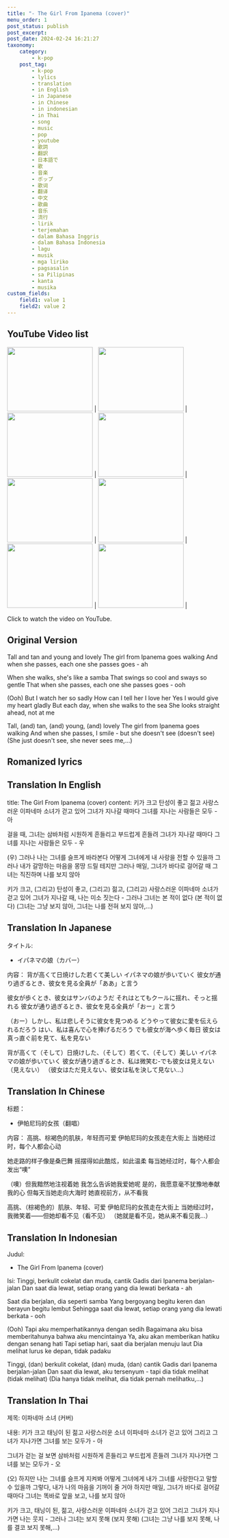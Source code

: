 ```yaml
---
title: "- The Girl From Ipanema (cover)"
menu_order: 1
post_status: publish
post_excerpt: 
post_date: 2024-02-24 16:21:27
taxonomy:
    category:
        - k-pop
    post_tag:
        - k-pop
        - lylics
        - translation
        - in English
        - in Japanese
        - in Chinese
        - in indonesian
        - in Thai
        - song
        - music
        - pop
        - youtube
        - 歌詞
        - 翻訳
        - 日本語で
        - 歌
        - 音楽
        - ポップ
        - 歌词
        - 翻译
        - 中文
        - 歌曲
        - 音乐
        - 流行
        - lirik
        - terjemahan
        - dalam Bahasa Inggris
        - dalam Bahasa Indonesia
        - lagu
        - musik
        - mga liriko
        - pagsasalin
        - sa Pilipinas
        - kanta
        - musika
custom_fields:
    field1: value 1
    field2: value 2
---
```


## YouTube Video list
 [<img src='http://img.youtube.com/vi/09gJX0Cc6p0/0.jpg' width='200' height='150'>](https://youtu.be/09gJX0Cc6p0) | [<img src='http://img.youtube.com/vi/E5GcpJD6Qe4/0.jpg' width='200' height='150'>](https://youtu.be/E5GcpJD6Qe4) | [<img src='http://img.youtube.com/vi/hdSuigNFZKI/0.jpg' width='200' height='150'>](https://youtu.be/hdSuigNFZKI) | [<img src='http://img.youtube.com/vi/5Z6i8UhOVXY/0.jpg' width='200' height='150'>](https://youtu.be/5Z6i8UhOVXY) | [<img src='http://img.youtube.com/vi/gLwEaaisOPU/0.jpg' width='200' height='150'>](https://youtu.be/gLwEaaisOPU) |
 [<img src='http://img.youtube.com/vi/pBsMAYB9yaU/0.jpg' width='200' height='150'>](https://youtu.be/pBsMAYB9yaU) | [<img src='http://img.youtube.com/vi/mCn-LOxQyxM/0.jpg' width='200' height='150'>](https://youtu.be/mCn-LOxQyxM) | [<img src='http://img.youtube.com/vi/xVlQrjak9Kk/0.jpg' width='200' height='150'>](https://youtu.be/xVlQrjak9Kk) |

Click to watch the video on YouTube.
## Original Version
Tall and tan and young and lovely
The girl from Ipanema goes walking
And when she passes, each one she passes goes - ah

When she walks, she's like a samba
That swings so cool and sways so gentle
That when she passes, each one she passes goes - ooh

(Ooh) But I watch her so sadly
How can I tell her I love her
Yes I would give my heart gladly
But each day, when she walks to the sea
She looks straight ahead, not at me

Tall, (and) tan, (and) young, (and) lovely
The girl from Ipanema goes walking
And when she passes, I smile - but she doesn't see (doesn't see)
(She just doesn't see, she never sees me,...)


## Romanized lyrics

## Translation In English

title: The Girl From Ipanema (cover)
content:
키가 크고 탄성이 좋고 젊고 사랑스러운
이파네마 소녀가 걷고 있어
그녀가 지나갈 때마다 그녀를 지나는 사람들은 모두 - 아

걸을 때, 그녀는 삼바처럼
시원하게 흔들리고 부드럽게 흔들려
그녀가 지나갈 때마다 그녀를 지나는 사람들은 모두 - 우

(우) 그러나 나는 그녀를 슬프게 바라본다
어떻게 그녀에게 내 사랑을 전할 수 있을까
그러나 내가 갈망하는 마음을 몽땅 드릴 테지만
그러나 매일, 그녀가 바다로 걸어갈 때
그녀는 직진하며 나를 보지 않아

키가 크고, (그리고) 탄성이 좋고, (그리고) 젊고, (그리고) 사랑스러운
이파네마 소녀가 걷고 있어
그녀가 지나갈 때, 나는 미소 짓는다 - 그러나 그녀는 본 적이 없다 (본 적이 없다)
(그녀는 그냥 보지 않아, 그녀는 나를 전혀 보지 않아,...)
## Translation In Japanese
タイトル: 
- イパネマの娘（カバー）

内容：
背が高くて日焼けした若くて美しい
イパネマの娘が歩いていく
彼女が通り過ぎるとき、彼女を見る全員が「ああ」と言う

彼女が歩くとき、彼女はサンバのようだ
それはとてもクールに揺れ、そっと揺れる
彼女が通り過ぎるとき、彼女を見る全員が「おー」と言う

（おー）しかし、私は悲しそうに彼女を見つめる
どうやって彼女に愛を伝えられるだろう
はい、私は喜んで心を捧げるだろう
でも彼女が海へ歩く毎日
彼女は真っ直ぐ前を見て、私を見ない

背が高くて（そして）日焼けした、（そして）若くて、（そして）美しい
イパネマの娘が歩いていく
彼女が通り過ぎるとき、私は微笑む-でも彼女は見えない（見えない）
（彼女はただ見えない、彼女は私を決して見ない...）
## Translation In Chinese
标题：
- 伊帕尼玛的女孩（翻唱）

内容：
高挑、棕褐色的肌肤，年轻而可爱
伊帕尼玛的女孩走在大街上
当她经过时，每个人都会心动

她走路的样子像是桑巴舞
摇摆得如此酷炫，如此温柔
每当她经过时，每个人都会发出“噢”

（噢）但我黯然地注视着她
我怎么告诉她我爱她呢
是的，我愿意毫不犹豫地奉献我的心
但每天当她走向大海时
她直视前方，从不看我

高挑、（棕褐色的）肌肤、年轻、可爱
伊帕尼玛的女孩走在大街上
当她经过时，我微笑着――但她却看不见（看不见）
（她就是看不见，她从来不看见我...）
## Translation In Indonesian
Judul:
- The Girl From Ipanema (cover)

Isi:
Tinggi, berkulit cokelat dan muda, cantik
Gadis dari Ipanema berjalan-jalan
Dan saat dia lewat, setiap orang yang dia lewati berkata - ah

Saat dia berjalan, dia seperti samba
Yang bergoyang begitu keren dan berayun begitu lembut
Sehingga saat dia lewat, setiap orang yang dia lewati berkata - ooh

(Ooh) Tapi aku memperhatikannya dengan sedih
Bagaimana aku bisa memberitahunya bahwa aku mencintainya
Ya, aku akan memberikan hatiku dengan senang hati
Tapi setiap hari, saat dia berjalan menuju laut
Dia melihat lurus ke depan, tidak padaku

Tinggi, (dan) berkulit cokelat, (dan) muda, (dan) cantik
Gadis dari Ipanema berjalan-jalan
Dan saat dia lewat, aku tersenyum - tapi dia tidak melihat (tidak melihat)
(Dia hanya tidak melihat, dia tidak pernah melihatku,...)
## Translation In Thai
제목: 이파네마 소녀 (커버)

내용:
키가 크고 태닝이 된 젊고 사랑스러운 소녀
이파네마 소녀가 걷고 있어
그리고 그녀가 지나가면 그녀를 보는 모두가 - 아

그녀가 걷는 걸 보면 삼바처럼
시원하게 흔들리고 부드럽게 흔들려
그녀가 지나가면 그녀를 보는 모두가 - 오

(오) 하지만 나는 그녀를 슬프게 지켜봐
어떻게 그녀에게 내가 그녀를 사랑한다고 말할 수 있을까
그렇다, 내가 나의 마음을 기꺼이 줄 거야
하지만 매일, 그녀가 바다로 걸어갈 때마다
그녀는 똑바로 앞을 보고, 나를 보지 않아

키가 크고, 태닝이 된, 젊고, 사랑스러운
이파네마 소녀가 걷고 있어
그리고 그녀가 지나가면 나는 웃지 - 그러나 그녀는 보지 못해 (보지 못해)
(그녀는 그냥 나를 보지 못해, 나를 결코 보지 못해,...)
